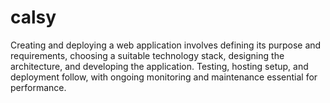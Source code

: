 # calsy
Creating and deploying a web application involves defining its purpose and requirements, choosing a suitable technology stack, designing the architecture, and developing the application. Testing, hosting setup, and deployment follow, with ongoing monitoring and maintenance essential for performance. 
